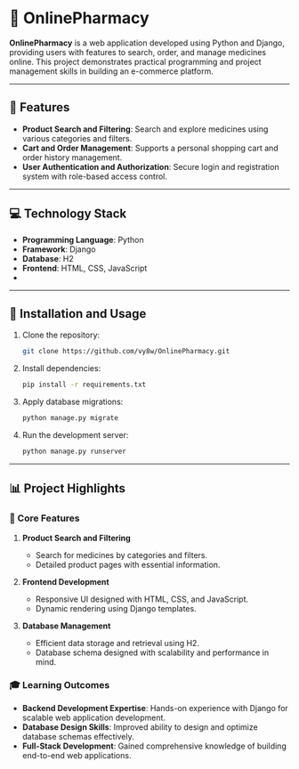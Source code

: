 # 💊 OnlinePharmacy

**OnlinePharmacy** is a web application developed using Python and Django, providing users with features to search, order, and manage medicines online. This project demonstrates practical programming and project management skills in building an e-commerce platform.

---

## 🚀 Features

- **Product Search and Filtering**: Search and explore medicines using various categories and filters.
- **Cart and Order Management**: Supports a personal shopping cart and order history management.
- **User Authentication and Authorization**: Secure login and registration system with role-based access control.

---

## 💻 Technology Stack

- **Programming Language**: Python
- **Framework**: Django
- **Database**: H2
- **Frontend**: HTML, CSS, JavaScript
- 
---

## 🔧 Installation and Usage

1. Clone the repository:
   ```bash
   git clone https://github.com/vy8w/OnlinePharmacy.git

2. Install dependencies:
   ```bash
   pip install -r requirements.txt
   
3. Apply database migrations:
   ```bash
   python manage.py migrate
   
4. Run the development server:
   ```bash
   python manage.py runserver

---
   
## 📊 Project Highlights

### 🔑 Core Features

1. **Product Search and Filtering**
   - Search for medicines by categories and filters.
   - Detailed product pages with essential information.

2. **Frontend Development**
   - Responsive UI designed with HTML, CSS, and JavaScript.
   - Dynamic rendering using Django templates.

3. **Database Management**
   - Efficient data storage and retrieval using H2.
   - Database schema designed with scalability and performance in mind.

### 🎓 Learning Outcomes

- **Backend Development Expertise**: Hands-on experience with Django for scalable web application development.
- **Database Design Skills**: Improved ability to design and optimize database schemas effectively.
- **Full-Stack Development**: Gained comprehensive knowledge of building end-to-end web applications.
